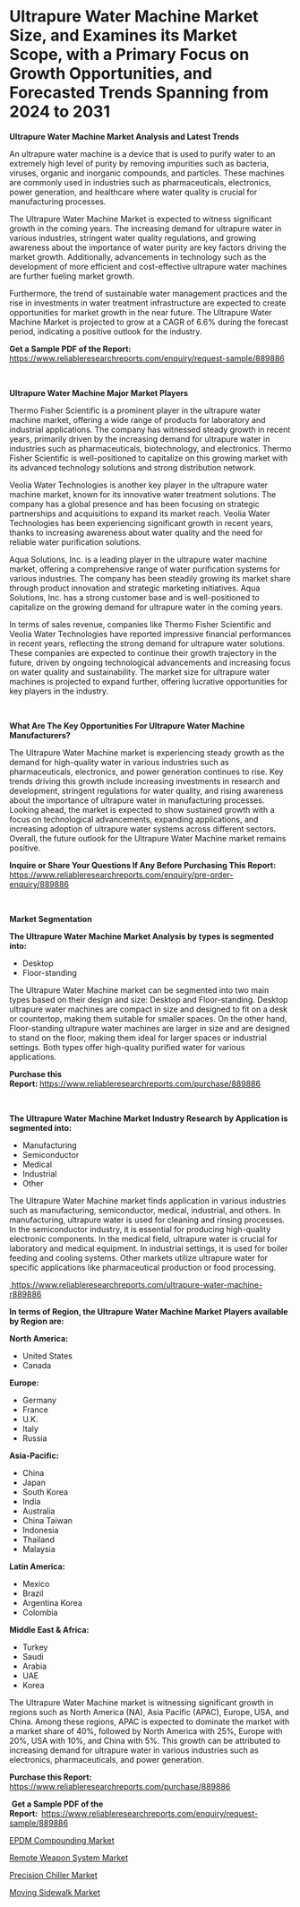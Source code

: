 <p><h1>Ultrapure Water Machine Market Size, and Examines its Market Scope, with a Primary Focus on Growth Opportunities, and Forecasted Trends Spanning from 2024 to 2031</h1></p><p><strong>Ultrapure Water Machine Market Analysis and Latest Trends</strong></p>
<p><p>An ultrapure water machine is a device that is used to purify water to an extremely high level of purity by removing impurities such as bacteria, viruses, organic and inorganic compounds, and particles. These machines are commonly used in industries such as pharmaceuticals, electronics, power generation, and healthcare where water quality is crucial for manufacturing processes.</p><p>The Ultrapure Water Machine Market is expected to witness significant growth in the coming years. The increasing demand for ultrapure water in various industries, stringent water quality regulations, and growing awareness about the importance of water purity are key factors driving the market growth. Additionally, advancements in technology such as the development of more efficient and cost-effective ultrapure water machines are further fueling market growth.</p><p>Furthermore, the trend of sustainable water management practices and the rise in investments in water treatment infrastructure are expected to create opportunities for market growth in the near future. The Ultrapure Water Machine Market is projected to grow at a CAGR of 6.6% during the forecast period, indicating a positive outlook for the industry.</p></p>
<p><strong>Get a Sample PDF of the Report:&nbsp;</strong> <a href="https://www.reliableresearchreports.com/enquiry/request-sample/889886">https://www.reliableresearchreports.com/enquiry/request-sample/889886</a></p>
<p>&nbsp;</p>
<p><strong>Ultrapure Water Machine Major Market Players</strong></p>
<p><p>Thermo Fisher Scientific is a prominent player in the ultrapure water machine market, offering a wide range of products for laboratory and industrial applications. The company has witnessed steady growth in recent years, primarily driven by the increasing demand for ultrapure water in industries such as pharmaceuticals, biotechnology, and electronics. Thermo Fisher Scientific is well-positioned to capitalize on this growing market with its advanced technology solutions and strong distribution network.</p><p>Veolia Water Technologies is another key player in the ultrapure water machine market, known for its innovative water treatment solutions. The company has a global presence and has been focusing on strategic partnerships and acquisitions to expand its market reach. Veolia Water Technologies has been experiencing significant growth in recent years, thanks to increasing awareness about water quality and the need for reliable water purification solutions.</p><p>Aqua Solutions, Inc. is a leading player in the ultrapure water machine market, offering a comprehensive range of water purification systems for various industries. The company has been steadily growing its market share through product innovation and strategic marketing initiatives. Aqua Solutions, Inc. has a strong customer base and is well-positioned to capitalize on the growing demand for ultrapure water in the coming years.</p><p>In terms of sales revenue, companies like Thermo Fisher Scientific and Veolia Water Technologies have reported impressive financial performances in recent years, reflecting the strong demand for ultrapure water solutions. These companies are expected to continue their growth trajectory in the future, driven by ongoing technological advancements and increasing focus on water quality and sustainability. The market size for ultrapure water machines is projected to expand further, offering lucrative opportunities for key players in the industry.</p></p>
<p>&nbsp;</p>
<p><strong>What Are The Key Opportunities For Ultrapure Water Machine Manufacturers?</strong></p>
<p><p>The Ultrapure Water Machine market is experiencing steady growth as the demand for high-quality water in various industries such as pharmaceuticals, electronics, and power generation continues to rise. Key trends driving this growth include increasing investments in research and development, stringent regulations for water quality, and rising awareness about the importance of ultrapure water in manufacturing processes. Looking ahead, the market is expected to show sustained growth with a focus on technological advancements, expanding applications, and increasing adoption of ultrapure water systems across different sectors. Overall, the future outlook for the Ultrapure Water Machine market remains positive.</p></p>
<p><strong>Inquire or Share Your Questions If Any Before Purchasing This Report:</strong> <a href="https://www.reliableresearchreports.com/enquiry/pre-order-enquiry/889886">https://www.reliableresearchreports.com/enquiry/pre-order-enquiry/889886</a></p>
<p>&nbsp;</p>
<p><strong>Market Segmentation</strong></p>
<p><strong>The Ultrapure Water Machine Market Analysis by types is segmented into:</strong></p>
<p><ul><li>Desktop</li><li>Floor-standing</li></ul></p>
<p><p>The Ultrapure Water Machine market can be segmented into two main types based on their design and size: Desktop and Floor-standing. Desktop ultrapure water machines are compact in size and designed to fit on a desk or countertop, making them suitable for smaller spaces. On the other hand, Floor-standing ultrapure water machines are larger in size and are designed to stand on the floor, making them ideal for larger spaces or industrial settings. Both types offer high-quality purified water for various applications.</p></p>
<p><strong>Purchase this Report:&nbsp;</strong><a href="https://www.reliableresearchreports.com/purchase/889886">https://www.reliableresearchreports.com/purchase/889886</a></p>
<p>&nbsp;</p>
<p><strong>The Ultrapure Water Machine Market Industry Research by Application is segmented into:</strong></p>
<p><ul><li>Manufacturing</li><li>Semiconductor</li><li>Medical</li><li>Industrial</li><li>Other</li></ul></p>
<p><p>The Ultrapure Water Machine market finds application in various industries such as manufacturing, semiconductor, medical, industrial, and others. In manufacturing, ultrapure water is used for cleaning and rinsing processes. In the semiconductor industry, it is essential for producing high-quality electronic components. In the medical field, ultrapure water is crucial for laboratory and medical equipment. In industrial settings, it is used for boiler feeding and cooling systems. Other markets utilize ultrapure water for specific applications like pharmaceutical production or food processing.</p></p>
<p><a href="https://www.reliableresearchreports.com/ultrapure-water-machine-r889886">&nbsp;https://www.reliableresearchreports.com/ultrapure-water-machine-r889886</a></p>
<p><strong>In terms of Region, the Ultrapure Water Machine Market Players available by Region are:</strong></p>
<p>
    <p> <strong> North America: </strong>
        <ul>
            <li>United States</li>
            <li>Canada</li>
        </ul>
        </p> 
    <p> <strong> Europe: </strong>
        <ul>
            <li>Germany</li>
            <li>France</li>
            <li>U.K.</li>
            <li>Italy</li>
            <li>Russia</li>
        </ul>
        </p> 
    <p> <strong> Asia-Pacific: </strong>
        <ul>
            <li>China</li>
            <li>Japan</li>
            <li>South Korea</li>
            <li>India</li>
            <li>Australia</li>
            <li>China Taiwan</li>
            <li>Indonesia</li>
            <li>Thailand</li>
            <li>Malaysia</li>
        </ul>
        </p> 
    <p> <strong> Latin America: </strong>
        <ul>
            <li>Mexico</li>
            <li>Brazil</li>
            <li>Argentina Korea</li>
            <li>Colombia</li>
        </ul>
        </p> 
    <p> <strong> Middle East & Africa: </strong>
        <ul>
            <li>Turkey</li>
            <li>Saudi</li>
            <li>Arabia</li>
            <li>UAE</li>
            <li>Korea</li>
        </ul>
    </p>
    </p>
<p><p>The Ultrapure Water Machine market is witnessing significant growth in regions such as North America (NA), Asia Pacific (APAC), Europe, USA, and China. Among these regions, APAC is expected to dominate the market with a market share of 40%, followed by North America with 25%, Europe with 20%, USA with 10%, and China with 5%. This growth can be attributed to increasing demand for ultrapure water in various industries such as electronics, pharmaceuticals, and power generation.</p></p>
<p><strong>Purchase this Report: </strong><a href="https://www.reliableresearchreports.com/purchase/889886">https://www.reliableresearchreports.com/purchase/889886</a></p>
<p>&nbsp;<strong>Get a Sample PDF of the Report:&nbsp;&nbsp;</strong><a href="https://www.reliableresearchreports.com/enquiry/request-sample/889886">https://www.reliableresearchreports.com/enquiry/request-sample/889886</a></p>
<p><strong></strong></p>
<p><p><a href="https://frill-swim-3cd.notion.site/EPDM-Compounding-Market-Size-Share-Trends-Analysis-Report-By-Application-Regional-Outlook-Compe-d04f33fab71b4438ad0d7deed6c01dce">EPDM Compounding Market</a></p><p><a href="https://github.com/nathandecarvalho/Market-Research-Report-List-2/blob/main/remote-weapon-system-market.md">Remote Weapon System Market</a></p><p><a href="https://view.publitas.com/reportprime-1/precision-chiller-market-research-report-provides-critical-insights-that-can-help-shape-business-development-and-investment-strategies/">Precision Chiller Market</a></p><p><a href="https://github.com/kosella/Market-Research-Report-List-2/blob/main/moving-sidewalk-market.md">Moving Sidewalk Market</a></p></p>